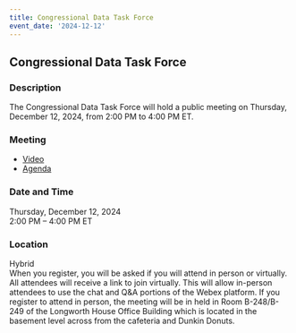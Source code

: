 ```yaml
---
title: Congressional Data Task Force  
event_date: '2024-12-12'
---
```


## Congressional Data Task Force  

### Description  
The Congressional Data Task Force will hold a public meeting on Thursday, December 12, 2024, from 2:00 PM to 4:00 PM ET. 
  
### Meeting  
* [Video](https://vimeo.com/1040563425/32c1cbb97d)  
* [Agenda](https://usgpo.github.io/innovation/resources/CDTF20241212/agenda-december-cdtf.pdf)      
    
### Date and Time  
Thursday, December 12, 2024  
2:00 PM – 4:00 PM ET  

### Location  
Hybrid  
When you register, you will be asked if you will attend in person or virtually. All attendees will receive a link to join virtually. This will allow in-person attendees to use the chat and Q&A portions of the Webex platform. If you register to attend in person, the meeting will be in held in Room B-248/B-249 of the Longworth House Office Building which is located in the basement level across from the cafeteria and Dunkin Donuts.  


 


